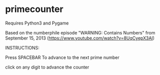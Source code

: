 # primecounter
Requires Python3 and Pygame

Based on the numberphile episode "WARNING: Contains Numbers" from September 15, 2013 (https://www.youtube.com/watch?v=8UqCyepX3AI)

INSTRUCTIONS:

Press SPACEBAR To advance to the next prime number

click on any digit to advance the counter
